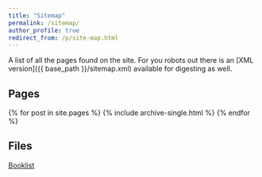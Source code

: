 ```yaml
---
title: "Sitemap"
permalink: /sitemap/
author_profile: true
redirect_from: /p/site-map.html
---
```


A list of all the pages found on the site. For you robots out there is an [XML version]({{ base_path }}/sitemap.xml) available for digesting as well.

<h2>Pages</h2>
{% for post in site.pages %}
  {% include archive-single.html %}
{% endfor %}

<h2>Files</h2>
<a href="http://www.antoinesoetewey.com/files/booklist.html" target="_blank">Booklist</a>